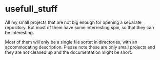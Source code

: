 # usefull_stuff
All my small projects that are not big enough for opening a separate repository. 
But most of them have some interresting spin, so that they can be interesting.

Most of them will only be a single file sortet in directories, with an accommodating description. 
Please note these are only small projects and they are not cleaned up and the documentation might be short. 
